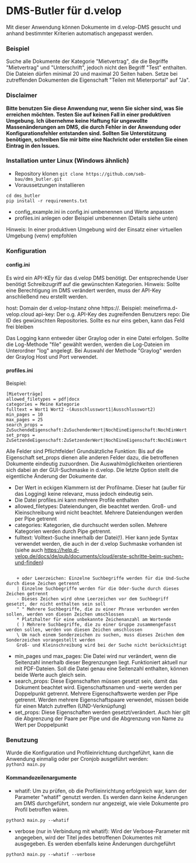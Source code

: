 # DMS-Butler für d.velop
Mit dieser Anwendung können Dokumente im d.velop-DMS gesucht und anhand bestimmter Kriterien automatisch angepasst werden.

### Beispiel
Suche alle Dokumente der Kategorie "Mietvertrag", die die Begriffe "Mietvertrag" und "Unterschrift", 
jedoch nicht den Begriff "Test" enthalten. Die Dateien dürfen minimal 20 und maximal 20 Seiten haben. Setze bei
zutreffenden Dokumenten die Eigenschaft "Teilen mit Mieterportal" auf "Ja".

### Disclaimer
**Bitte benutzen Sie diese Anwendung nur, wenn Sie sicher sind, was Sie erreichen möchten. Testen Sie auf keinen Fall in einer produktiven Umgebung. Ich übernehme keine Haftung für ungewollte Massenänderungen am DMS, die durch Fehler in der Anwendung oder Konfigurationsfehler entstanden sind.
  Sollten Sie Unterstützung benötigen, schreiben Sie mir bitte eine Nachricht oder erstellen Sie einen Eintrag in den Issues.**

### Installation unter Linux (Windows ähnlich)
* Repository klonen
``` git clone https://github.com/seb-bau/dms_butler.git ```
* Voraussetzungen installieren
```
cd dms_butler
pip install -r requirements.txt
```
* config_example.ini in config.ini umbenennen und Werte anpassen
* profiles.ini anlegen oder Beispiel umbenennen (Details siehe unten)

Hinweis: In einer produktiven Umgebung wird der Einsatz einer virtuellen Umgebung (venv) empfohlen
### Konfiguration
#### config.ini
Es wird ein API-KEy für das d.velop DMS benötigt. Der entsprechende User benötigt Schreibzugriff auf die gewünschten
Kategorien. Hinweis: Sollte eine Berechtigung im DMS verändert werden, muss der API-Key anschließend neu
erstellt werden.

host: Domain der d.velop-Instanz ohne https://. Beispiel: meinefirma.d-velop.cloud
api-key: Der o.g. API-Key des zugreifenden Benutzers
repo: Die ID des gewünschten Repositories. Sollte es nur eins geben, kann das Feld frei bleiben

Das Logging kann entweder über Graylog oder in eine Datei erfolgen. Sollte die Log-Methode "file" gewählt werden,
werden die Log-Dateien im Unterordner "log" angelegt. Bei Auswahl der Methode "Graylog" werden der Graylog Host
und Port verwendet.

#### profiles.ini
Beispiel:
```
[Mietverträge]
allowed_filetypes = pdf|docx
categories = Meine Kategorie
fulltext = Wort1 Wort2 -(Ausschlusswort1|Ausschlusswort2)
min_pages = 10
max_pages = 25
search_props = ZuSuchendeEigenschaft:ZuSuchenderWert|NochEineEigenschaft:NochEinWert
set_props = ZuSetzendeEigenschaft:ZuSetzenderWert|NochEineEigenschaft:NochEinWert
```

Alle Felder sind Pflichtfelder!
Grundsätzliche Funktion: Bis auf die Eigenschaft set_props dienen alle anderen Felder dazu, die betroffenen Dokumente eindeutig zuzuordnen.
Die Auswahlmöglichkeiten orientieren sich dabei an der GUI-Suchmaske in d.velop. Die letzte Option stellt die eigentliche Änderung der Dokumente dar.
* Der Wert in eckigen Klammern ist der Profilname. Dieser hat (außer für das Logging) keine relevanz, muss jedoch eindeutig sein.
* Die Datei profiles.ini kann mehrere Profile enthalten
* allowed_filetypes: Dateiendungen, die beachtet werden. Groß- und Kleinschreibung wird nicht beachtet. Mehrere Dateiendungen werden per Pipe getrennt
* categories: Kategorien, die durchsucht werden sollen. Mehrere Kategorien werden durch Pipe getrennt.
* fulltext: Volltext-Suche innerhalb der Datei(!). Hier kann jede Syntax verwendet werden, die auch in der d.velop Suchmaske vorhanden ist (siehe auch https://help.d-velop.de/docs/de/pub/documents/cloud/erste-schritte-beim-suchen-und-finden)
```

    + oder Leerzeichen: Einzelne Suchbegriffe werden für die Und-Suche durch diese Zeichen getrennt
    | Einzelne Suchbegriffe werden für die Oder-Suche durch dieses Zeichen getrennt
    - Dieses Zeichen wird ohne Leerzeichen vor dem Suchbegriff gesetzt, der nicht enthalten sein soll
    " " Mehrere Suchbegriffe, die zu einer Phrase verbunden werden sollen, werden von diesen Zeichen umschlossen
    * Platzhalter für eine unbekannte Zeichenanzahl am Wortende
    ( ) Mehrere Suchbegriffe, die zu einer Gruppe zusammengefasst werden sollen, werden von diesen Zeichen umschlossen
    \ Um nach einem Sonderzeichen zu suchen, muss dieses Zeichen dem Sonderzeichen vorangestellt werden
    Groß- und Kleinschreibung wird bei der Suche nicht berücksichtigt

```
* min_pages und max_pages: Die Datei wird nur verändert, wenn die Seitenzahl innerhalb dieser Begrenzungen liegt. Funktioniert aktuell nur mit PDF-Dateien. Soll die Datei genau eine Seitenzahl enthalten, können beide Werte auch gleich sein.
* search_props: Diese Eigenschaften müssen gesetzt sein, damit das Dokument beachtet wird. Eigenschaftsnamen und -werte werden per Doppelpunkt getrennt. Mehrere Eigenschaftswerte werden per Pipe getrennt. Werden mehrere Eigenschaftspaare verwendet, müssen beide für einen Match zutreffen (UND-Verknüpfung)
* set_props: Diese Eigenschaften werden gesetzt/verändert. Auch hier gilt die Abgrenzung der Paare per Pipe und die Abgrenzung von Name zu Wert per Doppelpunkt

### Benutzung
Wurde die Konfiguration und Profileinrichtung durchgeführt, kann die Anwendung einmalig oder per Cronjob ausgeführt werden:  
```python3 main.py```

#### Kommandozeilenargumente
* whatif: Um zu prüfen, ob die Profileinrichtung erfolgreich war, kann der Parameter "whatif" genutzt werden. Es werden dann keine Änderungen am DMS durchgeführt, sondern nur angezeigt, wie viele Dokumente pro Profil betroffen wären.
```
python3 main.py --whatif
```
* verbose (nur in Verbindung mit whatif): Wird der Verbose-Parameter mit angegeben, wird der Titel jedes betroffenen Dokumentes mit ausgegeben. Es werden ebenfalls keine Änderungen durchgeführt
```
python3 main.py --whatif --verbose
```